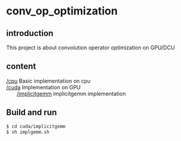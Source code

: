 # conv_op_optimization
## introduction

This project is about convolution operator optimization on GPU/DCU

## content

[/cpu](https://github.com/Qwesh157/conv_op_optimization/tree/main/cpu) Basic implementation on cpu  
[/cuda](https://github.com/Qwesh157/conv_op_optimization/tree/main/cuda) Implementation on GPU  
&emsp;&emsp;[/implicitgemm](https://github.com/Qwesh157/conv_op_optimization/tree/main/cuda/implicitgemm) implicitgemm implementation  

## Build and run

```bash
$ cd cuda/implicitgemm
$ sh implgemm.sh
```